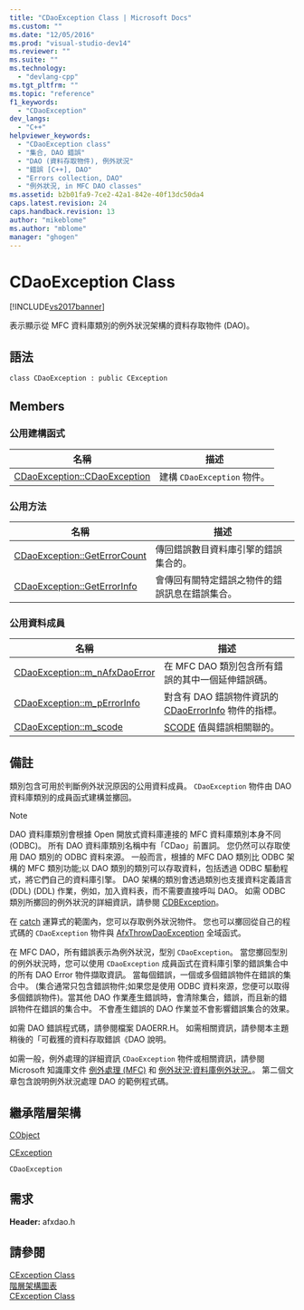 ```yaml
---
title: "CDaoException Class | Microsoft Docs"
ms.custom: ""
ms.date: "12/05/2016"
ms.prod: "visual-studio-dev14"
ms.reviewer: ""
ms.suite: ""
ms.technology: 
  - "devlang-cpp"
ms.tgt_pltfrm: ""
ms.topic: "reference"
f1_keywords: 
  - "CDaoException"
dev_langs: 
  - "C++"
helpviewer_keywords: 
  - "CDaoException class"
  - "集合, DAO 錯誤"
  - "DAO (資料存取物件), 例外狀況"
  - "錯誤 [C++], DAO"
  - "Errors collection, DAO"
  - "例外狀況, in MFC DAO classes"
ms.assetid: b2b01fa9-7ce2-42a1-842e-40f13dc50da4
caps.latest.revision: 24
caps.handback.revision: 13
author: "mikeblome"
ms.author: "mblome"
manager: "ghogen"
---
```

# CDaoException Class
[!INCLUDE[vs2017banner](../../assembler/inline/includes/vs2017banner.md)]

表示顯示從 MFC 資料庫類別的例外狀況架構的資料存取物件 \(DAO\)。  
  
## 語法  
  
```  
class CDaoException : public CException  
```  
  
## Members  
  
### 公用建構函式  
  
|名稱|描述|  
|--------|--------|  
|[CDaoException::CDaoException](../Topic/CDaoException::CDaoException.md)|建構 `CDaoException` 物件。|  
  
### 公用方法  
  
|名稱|描述|  
|--------|--------|  
|[CDaoException::GetErrorCount](../Topic/CDaoException::GetErrorCount.md)|傳回錯誤數目資料庫引擎的錯誤集合的。|  
|[CDaoException::GetErrorInfo](../Topic/CDaoException::GetErrorInfo.md)|會傳回有關特定錯誤之物件的錯誤訊息在錯誤集合。|  
  
### 公用資料成員  
  
|名稱|描述|  
|--------|--------|  
|[CDaoException::m\_nAfxDaoError](../Topic/CDaoException::m_nAfxDaoError.md)|在 MFC DAO 類別包含所有錯誤的其中一個延伸錯誤碼。|  
|[CDaoException::m\_pErrorInfo](../Topic/CDaoException::m_pErrorInfo.md)|對含有 DAO 錯誤物件資訊的 [CDaoErrorInfo](../../mfc/reference/cdaoerrorinfo-structure.md) 物件的指標。|  
|[CDaoException::m\_scode](../Topic/CDaoException::m_scode.md)|[SCODE](../Topic/CDaoException::m_scode.md) 值與錯誤相關聯的。|  
  
## 備註  
 類別包含可用於判斷例外狀況原因的公用資料成員。  `CDaoException` 物件由 DAO 資料庫類別的成員函式建構並擲回。  
  
> [!NOTE]
>  DAO 資料庫類別會根據 Open 開放式資料庫連接的 MFC 資料庫類別本身不同 \(ODBC\)。  所有 DAO 資料庫類別名稱中有「CDao」前置詞。  您仍然可以存取使用 DAO 類別的 ODBC 資料來源。  一般而言，根據的 MFC DAO 類別比 ODBC 架構的 MFC 類別功能;以 DAO 類別的類別可以存取資料，包括透過 ODBC 驅動程式，將它們自己的資料庫引擎。  DAO 架構的類別會透過類別也支援資料定義語言 \(DDL\) \(DDL\) 作業，例如，加入資料表，而不需要直接呼叫 DAO。  如需 ODBC 類別所擲回的例外狀況的詳細資訊，請參閱 [CDBException](../../mfc/reference/cdbexception-class.md)。  
  
 在 [catch](../Topic/CATCH.md) 運算式的範圍內，您可以存取例外狀況物件。  您也可以擲回從自己的程式碼的 `CDaoException` 物件與 [AfxThrowDaoException](../Topic/AfxThrowDaoException.md) 全域函式。  
  
 在 MFC DAO，所有錯誤表示為例外狀況，型別 `CDaoException`。  當您擲回型別的例外狀況時，您可以使用 `CDaoException` 成員函式在資料庫引擎的錯誤集合中的所有 DAO Error 物件擷取資訊。  當每個錯誤，一個或多個錯誤物件在錯誤的集合中。  \(集合通常只包含錯誤物件;如果您是使用 ODBC 資料來源，您便可以取得多個錯誤物件\)。當其他 DAO 作業產生錯誤時，會清除集合，錯誤，而且新的錯誤物件在錯誤的集合中。  不會產生錯誤的 DAO 作業並不會影響錯誤集合的效果。  
  
 如需 DAO 錯誤程式碼，請參閱檔案 DAOERR.H。  如需相關資訊，請參閱本主題稍後的「可截獲的資料存取錯誤《DAO 說明。  
  
 如需一般，例外處理的詳細資訊 `CDaoException` 物件或相關資訊，請參閱 Microsoft 知識庫文件 [例外處理 \(MFC\)](../../mfc/exception-handling-in-mfc.md) 和 [例外狀況:資料庫例外狀況。](../../mfc/exceptions-database-exceptions.md)。  第二個文章包含說明例外狀況處理 DAO 的範例程式碼。  
  
## 繼承階層架構  
 [CObject](../../mfc/reference/cobject-class.md)  
  
 [CException](../../mfc/reference/cexception-class.md)  
  
 `CDaoException`  
  
## 需求  
 **Header:** afxdao.h  
  
## 請參閱  
 [CException Class](../../mfc/reference/cexception-class.md)   
 [階層架構圖表](../../mfc/hierarchy-chart.md)   
 [CException Class](../../mfc/reference/cexception-class.md)